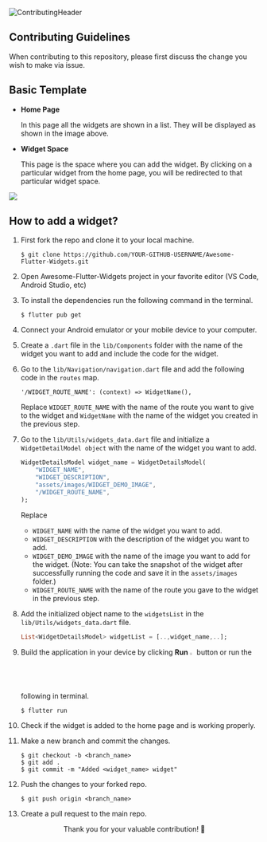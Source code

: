 ![ContributingHeader](https://github.com/BolisettySujith/Awesome-Flutter-Widgets/assets/73323807/aa0315a2-bbe9-4caf-9af9-3c35dd05a0cd)

## Contributing Guidelines

When contributing to this repository, please first discuss the change you wish to make via issue.

## Basic Template

- **Home Page**
    
    In this page all the widgets are shown in a list. They will be displayed as shown in the image above.

- **Widget Space**

    This page is the space where you can add the widget. By clicking on a particular widget from the home page, you will be redirected to that particular widget space.

<img src="https://github.com/BolisettySujith/Awesome-Flutter-Widgets/assets/73323807/9e96e52e-696a-4a5f-87a5-c5c2c16743dd">

## How to add a widget?
1. First fork the repo and clone it to your local machine.

   ```
   $ git clone https://github.com/YOUR-GITHUB-USERNAME/Awesome-Flutter-Widgets.git
   ```
2. Open Awesome-Flutter-Widgets project in your favorite editor (VS Code, Android Studio, etc)
   
3. To install the dependencies run the following command in the terminal.

    ```
    $ flutter pub get
    ```

4.  Connect your Android emulator or your mobile device to your computer.

5. Create a `.dart` file in the `lib/Components` folder with the name of the widget you want to add and include the code for the widget.

6. Go to the `lib/Navigation/navigation.dart` file and add the following code in the `routes` map.

    ```
    '/WIDGET_ROUTE_NAME': (context) => WidgetName(),
    ```
    Replace `WIDGET_ROUTE_NAME` with the name of the route you want to give to the widget and `WidgetName` with the name of the widget you created in the previous step.

6. Go to the `lib/Utils/widgets_data.dart` file and initialize a `WidgetDetailModel object` with the name of the widget you want to add.

    ```dart
    WidgetDetailsModel widget_name = WidgetDetailsModel(
        "WIDGET_NAME",
        "WIDGET_DESCRIPTION",
        "assets/images/WIDGET_DEMO_IMAGE",
        "/WIDGET_ROUTE_NAME",
    );
    ```
    Replace 
    - `WIDGET_NAME` with the name of the widget you want to add. 
    - `WIDGET_DESCRIPTION` with the description of the widget you want to add.
    - `WIDGET_DEMO_IMAGE` with the name of the image you want to add for the widget.
    (Note: You can take the snapshot of the widget after successfully running the code and save it in the `assets/images` folder.)
    - `WIDGET_ROUTE_NAME` with the name of the route you gave to the widget in the previous step.
7. Add the initialized object name to the `widgetsList` in the `lib/Utils/widgets_data.dart` file.

    ```dart
    List<WidgetDetailsModel> widgetList = [..,widget_name,..];
    ```

8.  Build the application in your device by clicking **Run** <img src="https://www.iconsdb.com/icons/preview/green/play-xxl.png" alt="run" width="2%"/> button or run the following in terminal.
    ```
    $ flutter run
    ```
9. Check if the widget is added to the home page and is working properly.
10. Make a new branch and commit the changes.
    ```
    $ git checkout -b <branch_name>
    $ git add .
    $ git commit -m "Added <widget_name> widget"
    ```
11. Push the changes to your forked repo.
    ```
    $ git push origin <branch_name>
    ```
12. Create a pull request to the main repo.

<p align = "center">
Thank you for your valuable contribution! 🎉
</p>
